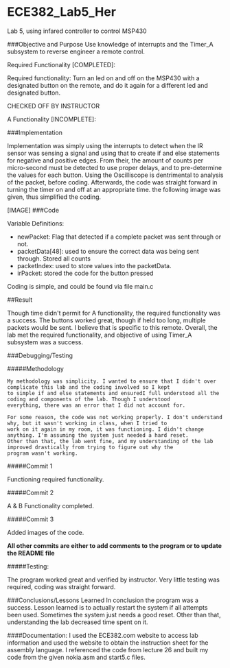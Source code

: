 ECE382_Lab5_Her
===============

Lab 5, using infared controller to control MSP430


###Objective and Purpose
Use knowledge of interrupts and the Timer_A subsystem to reverse engineer a remote control.

Required Functionality [COMPLETED]:
  
   Required functionality: Turn an led on and off on the MSP430 with a designated button on the remote, and do it again for
   a different led and designated button.
   
   CHECKED OFF BY INSTRUCTOR
   
A  Functionality [INCOMPLETE]:
  
    
  
###Implementation  

  Implementation was simply using the interrupts to detect when the IR sensor was sensing a signal and using that to create
  if and else statements for negative and positive edges. From their, the amount of counts per micro-second must be detected
  to use proper delays, and to pre-determine the values for each button. Using the Oscilliscope is dentrimental to analysis 
  of the packet, before coding. Afterwards, the code was straight forward in turning the timer on and off at an appropriate
  time. the following image was given, thus simplified the coding.
  
  [IMAGE]
###Code

Variable Definitions:

   *  newPacket: Flag that detected if a complete packet was sent through or not.
   *  packetData[48]: used to ensure the correct data was being sent through. Stored all counts
   *  packetIndex: used to store values into the packetData.
   *  irPacket: stored the code for the button pressed
   
  
Coding is simple, and could be found via file main.c

##Result
  
 Though time didn't permit for A functionality, the required functionality was a success. The buttons worked great, though if
 held too long, multiple packets would be sent. I believe that is specific to this remote. Overall, the lab met the required
 functionality, and objective of using Timer_A subsystem was a success.

###Debugging/Testing

#####Methodology

  
    My methodology was simplicity. I wanted to ensure that I didn't over complicate this lab and the coding involved so I kept
    to simple if and else statements and ensuredI full understood all the coding and components of the lab. Though I understood
    everything, there was an error that I did not account for. 
    
    For some reason, the code was not working properly. I don't understand why, but it wasn't working in class, when I tried to
    work on it again in my room, it was functioning. I didn't change anything. I'm assuming the system just needed a hard reset.
    Other than that, the lab went fine, and my understanding of the lab improved drastically from trying to figure out why the 
    program wasn't working.
    
#####Commit 1

 Functioning required functionality.
  
#####Commit 2
  
   A & B Functionality completed.
   
#####Commit 3
    
  Added images of the code.
    
****All other commits are either to add comments to the program or to update the README file****

#####Testing:

The program worked great and verified by instructor. Very little testing was required, coding was straight forward.


###Conclusions/Lessons Learned
  In conclusion the program was a success. Lesson learned is to actually restart the system if all attempts been used.
  Sometimes the system just needs a good reset. Other than that, understanding the lab decreased time spent on it.

####Documentation:
  I used the ECE382.com website to access lab information and used the website to obtain the instruction sheet for the assembly
  language. I referenced the code from lecture 26 and built my code from the given nokia.asm and start5.c files. 
  
